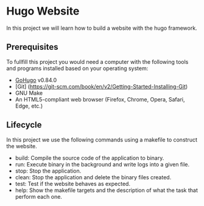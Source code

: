 # Hugo Website
In this project we will learn how to build a website with the hugo framework.

## Prerequisites
To fullfill this project you would need a computer with the following tools and programs installed based on your operating system:
- [GoHugo](https://gohugo.io/installation/) v0.84.0
- [Git] (https://git-scm.com/book/en/v2/Getting-Started-Installing-Git)
- GNU Make 
- An HTML5-compliant web browser (Firefox, Chrome, Opera, Safari, Edge, etc.)

## Lifecycle
In this project we use the following commands using a makefile to construct the website.
- build: Compile the source code of the application to binary.
- run: Execute binary in the background and write logs into a given file.
- stop: Stop the application.
- clean: Stop the application and delete the binary files created. 
- test: Test if the website behaves as expected.
- help: Show the makefile targets and the description of what the task that perform each one.
